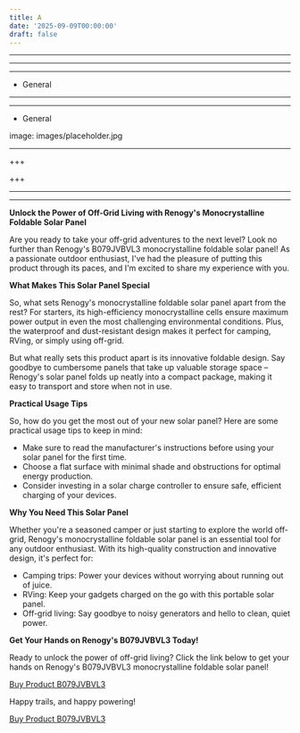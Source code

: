```yaml
---
title: A
date: '2025-09-09T00:00:00'
draft: false
---
```


---



---

---




- General
---

---

- General

image: images/placeholder.jpg

---

+++






+++





---



---
**Unlock the Power of Off-Grid Living with Renogy's Monocrystalline Foldable Solar Panel**

Are you ready to take your off-grid adventures to the next level? Look no further than Renogy's B079JVBVL3 monocrystalline foldable solar panel! As a passionate outdoor enthusiast, I've had the pleasure of putting this product through its paces, and I'm excited to share my experience with you.

**What Makes This Solar Panel Special**

So, what sets Renogy's monocrystalline foldable solar panel apart from the rest? For starters, its high-efficiency monocrystalline cells ensure maximum power output in even the most challenging environmental conditions. Plus, the waterproof and dust-resistant design makes it perfect for camping, RVing, or simply using off-grid.

But what really sets this product apart is its innovative foldable design. Say goodbye to cumbersome panels that take up valuable storage space – Renogy's solar panel folds up neatly into a compact package, making it easy to transport and store when not in use.

**Practical Usage Tips**

So, how do you get the most out of your new solar panel? Here are some practical usage tips to keep in mind:

* Make sure to read the manufacturer's instructions before using your solar panel for the first time.
* Choose a flat surface with minimal shade and obstructions for optimal energy production.
* Consider investing in a solar charge controller to ensure safe, efficient charging of your devices.

**Why You Need This Solar Panel**

Whether you're a seasoned camper or just starting to explore the world off-grid, Renogy's monocrystalline foldable solar panel is an essential tool for any outdoor enthusiast. With its high-quality construction and innovative design, it's perfect for:

* Camping trips: Power your devices without worrying about running out of juice.
* RVing: Keep your gadgets charged on the go with this portable solar panel.
* Off-grid living: Say goodbye to noisy generators and hello to clean, quiet power.

**Get Your Hands on Renogy's B079JVBVL3 Today!**

Ready to unlock the power of off-grid living? Click the link below to get your hands on Renogy's B079JVBVL3 monocrystalline foldable solar panel!

[Buy Product B079JVBVL3](https://www.amazon.com/Renogy-Monocrystalline-Foldable-Waterproof-Controller/dp/B079JVBVL3/)

Happy trails, and happy powering!

[Buy Product B079JVBVL3](https://www.amazon.com/Renogy-Monocrystalline-Foldable-Waterproof-Controller/dp/B079JVBVL3/)